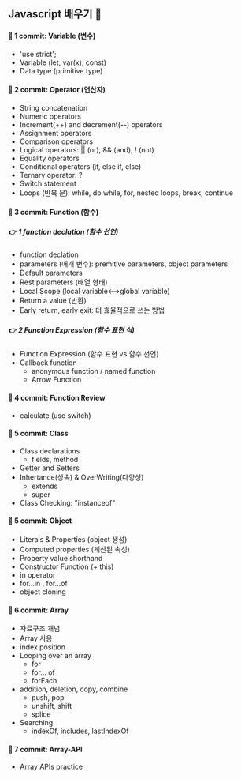 ## Javascript 배우기 📕

#### 🎉 1 commit: Variable (변수)
- 'use strict';
- Variable (let, var(x), const)
- Data type (primitive type) 

#### 🎉 2 commit: Operator (연산자)
- String concatenation 
- Numeric operators
- Increment(++) and decrement(--) operators
- Assignment operators
- Comparison operators
- Logical operators:  || (or), && (and), ! (not)
- Equality  operators
- Conditional operators (if, else if, else)
- Ternary operator: ? 
- Switch statement
- Loops (반복 문): while, do while, for, nested loops, break, continue

#### 🎉 3 commit: Function (함수)

##### 👉 1 function declation (함수 선언)
- function declation
- parameters (매개 변수): premitive parameters, object parameters
- Default parameters 
- Rest parameters (배열 형태)
- Local Scope (local variable<-->global variable)
- Return a value (반환)
- Early return, early exit: 더 효율적으로 쓰는 방법
##### 👉 2 Function Expression (함수 표현 식)
- Function Expression (함수 표현 vs 함수 선언)
- Callback function
  - anonymous function / named function
  - Arrow Function

#### 🎉 4 commit: Function Review
- calculate (use switch)

#### 🎉 5 commit: Class
- Class declarations
  - fields, method
- Getter and Setters
- Inhertance(상속) & OverWriting(다양성)
  - extends
  - super
- Class Checking: "instanceof"

#### 🎉 5 commit: Object
- Literals & Properties (object 생성)
- Computed properties (계산된 속성)
- Property value shorthand
- Constructor Function (+ this)
- in operator
- for...in , for...of
- object cloning

#### 🎉 6 commit: Array
- 자료구조 개념
- Array 사용
- index position
- Looping over an array 
  - for
  - for... of
  - forEach
- addition, deletion, copy, combine
  - push, pop
  - unshift, shift
  - splice
- Searching
  - indexOf, includes, lastIndexOf

#### 🎉 7 commit: Array-API
- Array APIs practice